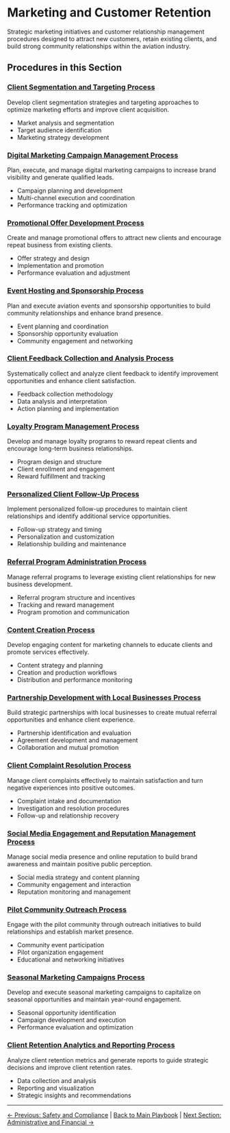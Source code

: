 # Marketing and Customer Retention

Strategic marketing initiatives and customer relationship management procedures designed to attract new customers, retain existing clients, and build strong community relationships within the aviation industry.

## Procedures in this Section

### [Client Segmentation and Targeting Process](01-customer-segmentation-targeting.md)

Develop client segmentation strategies and targeting approaches to optimize marketing efforts and improve client acquisition.

- Market analysis and segmentation
- Target audience identification
- Marketing strategy development

### [Digital Marketing Campaign Management Process](02-digital-marketing-campaigns.md)

Plan, execute, and manage digital marketing campaigns to increase brand visibility and generate qualified leads.

- Campaign planning and development
- Multi-channel execution and coordination
- Performance tracking and optimization

### [Promotional Offer Development Process](03-promotional-offer-development.md)

Create and manage promotional offers to attract new clients and encourage repeat business from existing clients.

- Offer strategy and design
- Implementation and promotion
- Performance evaluation and adjustment

### [Event Hosting and Sponsorship Process](04-event-hosting-sponsorship.md)

Plan and execute aviation events and sponsorship opportunities to build community relationships and enhance brand presence.

- Event planning and coordination
- Sponsorship opportunity evaluation
- Community engagement and networking

### [Client Feedback Collection and Analysis Process](05-customer-feedback-analysis.md)

Systematically collect and analyze client feedback to identify improvement opportunities and enhance client satisfaction.

- Feedback collection methodology
- Data analysis and interpretation
- Action planning and implementation

### [Loyalty Program Management Process](06-loyalty-program-management.md)

Develop and manage loyalty programs to reward repeat clients and encourage long-term business relationships.

- Program design and structure
- Client enrollment and engagement
- Reward fulfillment and tracking

### [Personalized Client Follow-Up Process](07-personalized-customer-followup.md)

Implement personalized follow-up procedures to maintain client relationships and identify additional service opportunities.

- Follow-up strategy and timing
- Personalization and customization
- Relationship building and maintenance

### [Referral Program Administration Process](08-referral-program-administration.md)

Manage referral programs to leverage existing client relationships for new business development.

- Referral program structure and incentives
- Tracking and reward management
- Program promotion and communication

### [Content Creation Process](09-content-creation.md)

Develop engaging content for marketing channels to educate clients and promote services effectively.

- Content strategy and planning
- Creation and production workflows
- Distribution and performance monitoring

### [Partnership Development with Local Businesses Process](10-partnership-development.md)

Build strategic partnerships with local businesses to create mutual referral opportunities and enhance client experience.

- Partnership identification and evaluation
- Agreement development and management
- Collaboration and mutual promotion

### [Client Complaint Resolution Process](11-customer-complaint-resolution.md)

Manage client complaints effectively to maintain satisfaction and turn negative experiences into positive outcomes.

- Complaint intake and documentation
- Investigation and resolution procedures
- Follow-up and relationship recovery

### [Social Media Engagement and Reputation Management Process](12-social-media-reputation.md)

Manage social media presence and online reputation to build brand awareness and maintain positive public perception.

- Social media strategy and content planning
- Community engagement and interaction
- Reputation monitoring and management

### [Pilot Community Outreach Process](13-pilot-community-outreach.md)

Engage with the pilot community through outreach initiatives to build relationships and establish market presence.

- Community event participation
- Pilot organization engagement
- Educational and networking initiatives

### [Seasonal Marketing Campaigns Process](14-seasonal-marketing-campaigns.md)

Develop and execute seasonal marketing campaigns to capitalize on seasonal opportunities and maintain year-round engagement.

- Seasonal opportunity identification
- Campaign development and execution
- Performance evaluation and optimization

### [Client Retention Analytics and Reporting Process](15-customer-retention-analytics.md)

Analyze client retention metrics and generate reports to guide strategic decisions and improve client retention rates.

- Data collection and analysis
- Reporting and visualization
- Strategic insights and recommendations

---
[← Previous: Safety and Compliance](../04-safety-compliance/README.md) | [Back to Main Playbook](../../README.md) | [Next Section: Administrative and Financial →](../06-administrative-financial/README.md)
